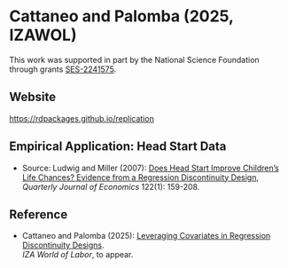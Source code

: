 # Cattaneo and Palomba (2025, IZAWOL)

This work was supported in part by the National Science Foundation through grants [SES-2241575](https://www.nsf.gov/awardsearch/showAward?AWD_ID=2241575).

## Website

https://rdpackages.github.io/replication

## Empirical Application: Head Start Data

- Source: Ludwig and Miller (2007): [Does Head Start Improve Children’s Life Chances? Evidence from a Regression Discontinuity Design](https://doi.org/10.1162/qjec.122.1.159), _Quarterly Journal of Economics_ 122(1): 159-208.


## Reference

- Cattaneo and Palomba (2025): [Leveraging Covariates in Regression Discontinuity Designs](https://rdpackages.github.io/references/Cattaneo-Palomba_2025_IZAWOL.pdf).<br>
_IZA World of Labor_, to appear.

<br><br>